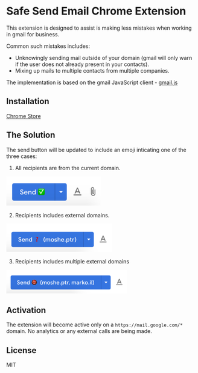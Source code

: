 # Safe Send Email Chrome Extension

This extension is designed to assist is making less mistakes when working in gmail for business.



Common such mistakes includes:

* Unknowingly sending mail outside of your domain (gmail will only warn if the user does not already present in your contacts).
* Mixing up mails to multiple contacts from multiple companies.

The implementation is based on the gmail JavaScript client - [gmail.js](https://github.com/KartikTalwar/gmail.js) 

## Installation

[Chrome Store
](https://chrome.google.com/webstore/detail/safer-send-button/megjllekamffilchcicgdgmfeimicebh)
## The Solution

The send button will be updated to include an emoji inticating one of the three cases:

1. All recipients are from the current domain.

![All from current domain](same_domain2.png)

2. Recipients includes external domains.

![Recipients includes external domains](external_domain2.png)

3. Recipients includes multiple external domains

![Recipients includes multiple external domains](multi_external_domain2.png)

## Activation

The extension will become active only on a `https://mail.google.com/*` domain.
No analytics or any external calls are being made.


## License
MIT


